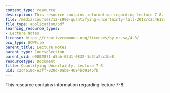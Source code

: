 ```yaml
---
content_type: resource
description: This resource contains information regarding lecture 7-8.
file: /media/courses/12-s990-quantifying-uncertainty-fall-2012/c2c4618de3ff020d0abe4694bc9145fb_MIT12_S990F12_lec7-8.pdf
file_type: application/pdf
learning_resource_types:
- Lecture Notes
license: https://creativecommons.org/licenses/by-nc-sa/4.0/
ocw_type: OCWFile
parent_title: Lecture Notes
parent_type: CourseSection
parent_uid: e0002871-d5bb-07d1-0832-1d3fa2cc1be8
resourcetype: Document
title: Quantifying Uncertainty, Lecture 7-8
uid: c2c4618d-e3ff-020d-0abe-4694bc9145fb
---
```

This resource contains information regarding lecture 7-8.